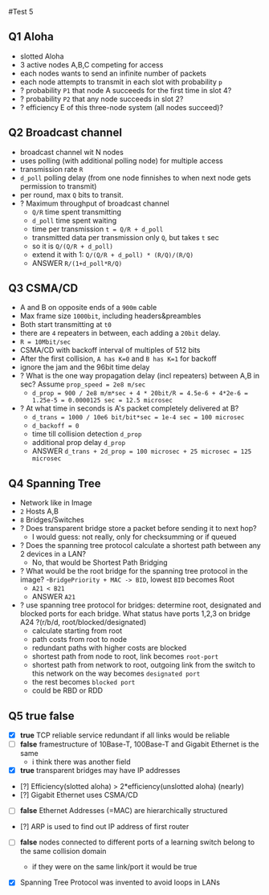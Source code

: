 #Test 5
## Q1 Aloha
- slotted Aloha
- 3 active nodes A,B,C competing for access 
- each nodes wants to send an infinite number of packets
- each node attempts to transmit in each slot with probability `p`
- ? probability `P1` that node A succeeds for the first time in slot 4?
- ? probability `P2` that any node succeeds in slot 2?
- ? efficiency E of this three-node system (all nodes succeed)?

## Q2 Broadcast channel
- broadcast channel wit N nodes
- uses polling (with additional polling node) for multiple access
- transmission rate `R`
- `d_poll` polling delay (from one node finnishes to when next node gets permission to transmit)
- per round, max `Q` bits to transit.
- ? Maximum throughput of broadcast channel
  - `Q/R` time spent transmitting
  - `d_poll` time spent waiting
  - time per transmission `t = Q/R + d_poll`
  - transmitted data per transmission only `Q`, but takes `t` sec
  - so it is `Q/(Q/R + d_poll)`
  - extend it with 1: `Q/(Q/R + d_poll) * (R/Q)/(R/Q)`
  - ANSWER `R/(1+d_poll*R/Q)`

## Q3 CSMA/CD
- A and B on opposite ends of a `900m` cable
- Max frame size `1000bit`, including headers&preambles
- Both start transmitting at `t0`
- there are `4` repeaters in between, each adding a `20bit` delay.
- `R = 10Mbit/sec`
- CSMA/CD with backoff interval of multiples of 512 bits
- After the first collision, `A has K=0` and `B has K=1` for backoff
- ignore the jam and the 96bit time delay
- ? What is the one way propagation delay (incl repeaters) between A,B in sec? Assume `prop_speed = 2e8 m/sec`
  - `d_prop = 900 / 2e8 m/m*sec + 4 * 20bit/R = 4.5e-6 + 4*2e-6 = 1.25e-5 = 0.0000125 sec = 12.5 microsec`
- ? At what time in seconds is A's packet completely delivered at B?
  - `d_trans = 1000 / 10e6 bit/bit*sec = 1e-4 sec = 100 microsec`
  - `d_backoff = 0`
  - time till collision detection `d_prop`
  - additional prop delay `d_prop`
  - ANSWER `d_trans + 2d_prop = 100 microsec + 25 microsec = 125 microsec`
  
## Q4 Spanning Tree
- Network like in Image
- `2` Hosts A,B
- `8` Bridges/Switches
- ? Does transparent bridge store a packet before sending it to next hop?
  - I would guess: not really, only for checksumming or if queued
- ? Does the spanning tree protocol calculate a shortest path between any 2 devices in a LAN?
  - No, that would be Shortest Path Bridging
- ? What would be the root bridge for the spanning tree protocol in the image?
  -`BridgePriority + MAC -> BID`, lowest `BID` becomes Root
  - `A21 < B21`
  - ANSWER `A21`
- ? use spanning tree protocol for bridges: determine root, designated and blocked ports for each bridge. What status have ports 1,2,3 on bridge A24 ?(r/b/d, root/blocked/designated)
  - calculate starting from root
  - path costs from root to node
  - redundant paths with higher costs are blocked
  - shortest path from node to root, link becomes `root-port`
  - shortest path from network to root, outgoing link from the switch to this network on the way becomes `designated port`
  - the rest becomes `blocked port`
  - could be RBD or RDD
  
## Q5 true false
- [x] **true** TCP reliable service redundant if all links would be reliable
- [ ] **false** framestructure of 10Base-T, 100Base-T and Gigabit Ethernet is the same
  - i think there was another field
- [x] **true** transparent bridges may have IP addresses
- [?] Efficiency(slotted aloha) > 2*efficiency(unslotted aloha) (nearly)
- [?] Gigabit Ethernet uses CSMA/CD
- [ ] **false** Ethernet Addresses (=MAC) are hierarchically structured
- [?] ARP is used to find out IP address of first router
- [ ] **false** nodes connected to different ports of a learning switch belong to the same collision domain
  - if they were on the same link/port it would be true
- [x] Spanning Tree Protocol was invented to avoid loops in LANs




